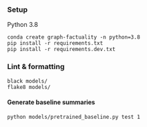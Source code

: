 ### Setup
Python 3.8
```
conda create graph-factuality -n python=3.8
pip install -r requirements.txt
pip install -r requirements.dev.txt
```

### Lint & formatting
```
black models/
flake8 models/
```

#### Generate baseline summaries
```
python models/pretrained_baseline.py test 1
```
